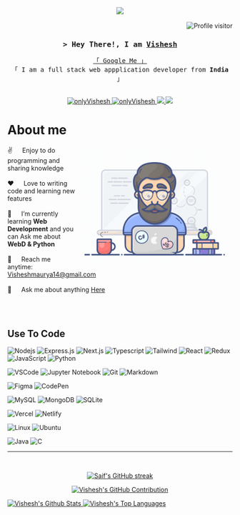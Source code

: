 <!--
<h2 align="center">
  Welcome to Vishesh!
  <img src="https://media.giphy.com/media/hvRJCLFzcasrR4ia7z/giphy.gif" width="28">
</h2>
-->


<p align="center">
  <a href="https://github.com/onlyVishesh"><img src="https://readme-typing-svg.herokuapp.com/?lines=Self%20Taught%20Programmer;Front%20End%20Developer;1.5%2B%20years%20of%20coding%20experience;Always%20learning%20new%20things&center=true&width=380&height=45"></a>
</p>

<a href="https://komarev.com/ghpvc/?username=onlyVishesh">
  <img align="right" src="https://komarev.com/ghpvc/?username=onlyVishesh&label=Visitors&color=0e75b6&style=flat" alt="Profile visitor" />
</a>
</br>

 <!-- [![wakatime](https://wakatime.com/badge/user/eebb3dd8-d9b2-40de-9b88-6fd6cac99dbc.svg)](https://wakatime.com/@eebb3dd8-d9b2-40de-9b88-6fd6cac99dbc) -->

<!-- Intro  -->
<h3 align="center">
        <samp>&gt; Hey There!, I am
                <b><a target="_blank" href="https://onlyvishesh.vercel.app/">Vishesh</a></b>
        </samp>
</h3>

<p align="center"> 
  <samp>
    <a href="https://www.google.com/search?q=onlyVishesh">「 Google Me 」</a>
    <br>
    「 I am a full stack web appplication developer from <b>India</b> 」
    <br>
    <br>
  </samp>
</p>

<p align="center">
 <a href="https://onlyvishesh.vercel.app/" target="blank">
  <img src="https://img.shields.io/badge/Website-DC143C?style=for-the-badge&logo=medium&logoColor=white" alt="onlyVishesh" />
 </a>
  
 <a href="https://www.linkedin.com/in/vishesh-%E2%80%8E-48b1b8257/" target="_blank">
  <img src="https://img.shields.io/badge/LinkedIn-0077B5?style=for-the-badge&logo=linkedin&logoColor=white" alt="onlyVishesh"/>
 </a>
 <!--  <a href="https://dev.to/onlyVishesh" target="_blank">
  <img src="https://img.shields.io/badge/dev.to-0A0A0A?style=for-the-badge&logo=dev.to&logoColor=white" alt="onlyVishesh" />
 </a>  -->
 
 <a href="https://twitter.com/onlyVishesh14" target="_blank">
  <img src="https://img.shields.io/badge/Twitter-%2336465D?style=for-the-badge&logo=twitter&logoColor=blue" />
 </a>

 <a href="https://www.hackerrank.com/visheshmaurya14" target="_blank">
  <img src="https://img.shields.io/badge/-Hackerrank-2EC866?style=for-the-badge&logo=HackerRank&logoColor=white" />
 </a>
 

  <!-- <a href="https://instagram.com/onlyVishesh.dev" target="_blank">
  <img src="https://img.shields.io/badge/Instagram-fe4164?style=for-the-badge&logo=instagram&logoColor=white" alt="onlyVishesh" />
 </a>  -->
  
  <!-- <a href="https://facebook.com/onlyVishesh.dev" target="_blank">
  <img src="https://img.shields.io/badge/Facebook-20BEFF?&style=for-the-badge&logo=facebook&logoColor=white" alt="onlyVishesh"  />
  </a>  -->
 
</p>
<!-- About Section -->

 # About me
 
<p>
 <img align="right" width="350" src="/assets/programmer.gif" alt="Coding gif" />
  
 ✌️ &emsp; Enjoy to do programming and sharing knowledge<br/><br/>
 ❤️ &emsp; Love to writing code and learning new features<br/><br/>
 🔭 &emsp; I’m currently learning **Web Development** and you can Ask me about **WebD & Python**<br/><br/>
 📧 &emsp; Reach me anytime: Visheshmaurya14@gmail.com<br/><br/>
 💬 &emsp; Ask me about anything [Here](https://github.com/onlyVishesh/onlyVishesh/issues)
 

</p>

<br/>
<br/>

## Use To Code

![Nodejs](https://img.shields.io/badge/Nodejs-3C873A?style=for-the-badge&labelColor=black&logo=node.js&logoColor=3C873A)
![Express.js](https://img.shields.io/badge/Express.js-000000?style=for-the-badge&logo=express&logoColor=white)
![Next.js](https://img.shields.io/badge/next.js-000000?style=for-the-badge&logo=nextdotjs&logoColor=white)
![Typescript](https://img.shields.io/badge/Typescript-007acc?style=for-the-badge&labelColor=black&logo=typescript&logoColor=007acc)
![Tailwind](https://img.shields.io/badge/Tailwind_CSS-092749?style=for-the-badge&logo=tailwindcss&logoColor=06B6D4&labelColor=000000)
![React](https://img.shields.io/badge/react-%2320232a.svg?style=for-the-badge&logo=react&logoColor=%2361DAFB) 
![Redux](https://img.shields.io/badge/Redux-593D88?style=for-the-badge&logo=redux&logoColor=white)
![JavaScript](https://img.shields.io/badge/javascript-%23323330.svg?style=for-the-badge&logo=javascript&logoColor=%23F7DF1E) 
![Python](https://img.shields.io/badge/python-3670A0?style=for-the-badge&logo=python&logoColor=ffdd54) 

![VSCode](https://img.shields.io/badge/Visual_Studio-0078d7?style=for-the-badge&logo=visual%20studio&logoColor=white) 
![Jupyter Notebook](https://img.shields.io/badge/jupyter-%23FA0F00.svg?style=for-the-badge&logo=jupyter&logoColor=white) 
![Git](https://img.shields.io/badge/Git-F05032?style=for-the-badge&logo=git&logoColor=white)
![Markdown](https://img.shields.io/badge/Markdown-000000?style=for-the-badge&logo=markdown&logoColor=white) 

![Figma](https://img.shields.io/badge/figma-%23F24E1E.svg?style=for-the-badge&logo=figma&logoColor=white) 
![CodePen](https://img.shields.io/badge/CodePen-white?style=for-the-badge&logo=codepen&logoColor=black)

![MySQL](https://img.shields.io/badge/mysql-%2300f.svg?style=for-the-badge&logo=mysql&logoColor=white) 
![MongoDB](https://img.shields.io/badge/MongoDB-4EA94B?style=for-the-badge&logo=mongodb&logoColor=white) 
![SQLite](https://img.shields.io/badge/sqlite-%2307405e.svg?style=for-the-badge&logo=sqlite&logoColor=white)

![Vercel](https://img.shields.io/badge/vercel-%23000000.svg?style=for-the-badge&logo=vercel&logoColor=white) 
![Netlify](https://img.shields.io/badge/netlify-%23000000.svg?style=for-the-badge&logo=netlify&logoColor=#00C7B7)

![Linux](https://img.shields.io/badge/Linux-FCC624?style=for-the-badge&logo=linux&logoColor=black) 
![Ubuntu](https://img.shields.io/badge/Ubuntu-E95420?style=for-the-badge&logo=ubuntu&logoColor=white)


![Java](https://img.shields.io/badge/java-%23ED8B00.svg?style=for-the-badge&logo=openjdk&logoColor=white) 
![C](https://img.shields.io/badge/c-%2300599C.svg?style=for-the-badge&logo=c&logoColor=white)

<!--

![Ant-Design](https://img.shields.io/badge/AntDesign-0170FE?style=for-the-badge&logo=antdesign&logoColor=white)
![React Native](https://img.shields.io/badge/React_Native-20232A?style=for-the-badge&logo=react&logoColor=61DAFB)
![Strapi](https://img.shields.io/badge/strapi-2E7EEA?style=for-the-badge&logo=strapi&logoColor=white)
![SASS Badge](https://img.shields.io/badge/Sass-CC6699?style=for-the-badge&logo=sass&logoColor=white)
![React Query](https://img.shields.io/badge/-React_Query-FF4154?style=for-the-badge&logo=react%20query&logoColor=white)

-->
<!--
## Top Open Source -
[![Web Projects](https://github-readme-stats.vercel.app/api/pin/?username=onlyVishesh&repo=web-projects&border_color=7F3FBF&bg_color=0D1117&title_color=C9D1D9&text_color=8B949E&icon_color=7F3FBF)](https://github.com/onlyVishesh/web-projects)
[![Al Folio](https://github-readme-stats.vercel.app/api/pin/?username=onlyVishesh&repo=al-folio&border_color=7F3FBF&bg_color=0D1117&title_color=C9D1D9&text_color=8B949E&icon_color=7F3FBF)](https://github.com/onlyVishesh/al-folio)
[![Vishesh Teminal](https://github-readme-stats.vercel.app/api/pin/?username=onlyVishesh&repo=onlyVishesh.github.io&border_color=7F3FBF&bg_color=0D1117&title_color=C9D1D9&text_color=8B949E&icon_color=7F3FBF)](https://github.com/onlyVishesh/onlyVishesh.github.io)
[![Vishesh Readme](https://github-readme-stats.vercel.app/api/pin/?username=onlyVishesh&repo=onlyVishesh&border_color=7F3FBF&bg_color=0D1117&title_color=C9D1D9&text_color=8B949E&icon_color=7F3FBF)](https://github.com/onlyVishesh/onlyVishesh)
<p align="left">
  <a href="https://github.com/onlyVishesh?tab=repositories" target="_blank"><img alt="All Repositories" title="All Repositories" src="https://img.shields.io/badge/-All%20Repos-2962FF?style=for-the-badge&logo=koding&logoColor=white"/></a>
</p>
 -->
<hr/>
<br/>
<p align="center">
  <a href="https://github.com/onlyVishesh">
    <img src="https://github-readme-streak-stats.herokuapp.com/?user=onlyVishesh&theme=radical&border=7F3FBF&background=0D1117" alt="Saif's GitHub streak"/>
  </a>
</p>

<p align="center">
  <a href="https://github.com/onlyVishesh">
    <img src="https://github-profile-summary-cards.vercel.app/api/cards/profile-details?username=onlyVishesh&theme=radical" alt="Vishesh's GitHub Contribution"/>
  </a>
</p> 
    <a href="https://github.com/onlyVishesh">
      <img alt="Vishesh's Github Stats" src="https://denvercoder1-github-readme-stats.vercel.app/api?username=onlyVishesh&show_icons=true&count_private=true&theme=react&border_color=7F3FBF&bg_color=0D1117&title_color=F85D7F&icon_color=F8D866" height="192px" width="49.5%"/>
    </a>
    <a href="https://github.com/onlyVishesh">
      <img alt="Vishesh's Top Languages" src="https://denvercoder1-github-readme-stats.vercel.app/api/top-langs/?username=onlyVishesh&langs_count=8&layout=compact&theme=react&border_color=7F3FBF&bg_color=0D1117&title_color=F85D7F&icon_color=F8D866" height="192px" width="49.5%"/>
    </a>
  <br/>


<!--
![Vishesh's Graph](https://github-readme-activity-graph.cyclic.app/graph?username=onlyVishesh&custom_title=Al%20Siam's%20GitHub%20Activity%20Graph&bg_color=0D1117&color=7F3FBF&line=7F3FBF&point=7F3FBF&area_color=FFFFFF&title_color=FFFFFF&area=true) -->


<!-- for icons - https://github.com/Ileriayo/markdown-badges#-languages https://dev.to/envoy_/150-badges-for-github-pnk
or just search static badge io hackerrank and go to github repos-->
